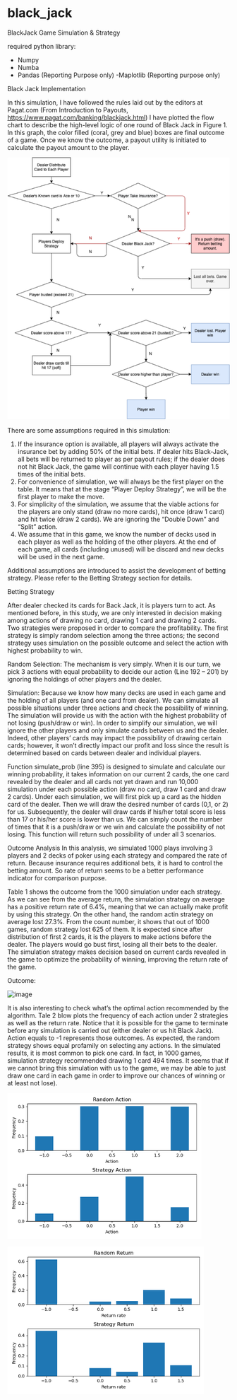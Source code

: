 # black_jack
BlackJack Game Simulation &amp; Strategy

required python library:
 - Numpy
 - Numba
 - Pandas (Reporting Purpose only)
 -Maplotlib (Reporting purpose only)

Black Jack Implementation

In this simulation, I have followed the rules laid out by the editors at 
Pagat.com (From Introduction to Payouts, https://www.pagat.com/banking/blackjack.html)
I have plotted the flow chart to describe the high-level logic of one round of Black Jack in Figure 1. In this graph, the color filled (coral, grey and blue) boxes are final outcome of a game. Once we know the outcome, a payout utility is initiated to calculate the payout amount to the player.

![image](Picture1.png)

There are some assumptions required in this simulation:

1.	If the insurance option is available, all players will always activate the insurance bet by adding 50% of the initial bets. If dealer hits Black-Jack, all bets will be returned to player as per payout rules; if the dealer does not hit Black Jack, the game will continue with each player having 1.5 times of the initial bets.
2.	For convenience of simulation, we will always be the first player on the table. It means that at the stage “Player Deploy Strategy”, we will be the first player to make the move.
3.	For simplicity of the simulation, we assume that the viable actions for the players are only stand (draw no more cards), hit once (draw 1 card) and hit twice (draw 2 cards). We are ignoring the “Double Down” and “Split” action.
4.	We assume that in this game, we know the number of decks used in each player as well as the holding of the other players. At the end of each game, all cards (including unused) will be discard and new decks will be used in the next game.

Additional assumptions are introduced to assist the development of betting strategy. Please refer to the Betting Strategy section for details.


Betting Strategy

After dealer checked its cards for Back Jack, it is players turn to act. As mentioned before, in this study, we are only interested in decision making among actions of drawing no card, drawing 1 card and drawing 2 cards. Two strategies were proposed in order to compare the profitability. The first strategy is simply random selection among the three actions; the second strategy uses simulation on the possible outcome and select the action with highest probability to win.

Random Selection: The mechanism is very simply. When it is our turn, we pick 3 actions with equal probability to decide our action (Line 192 – 201) by ignoring the holdings of other players and the dealer.

Simulation: Because we know how many decks are used in each game and the holding of all players (and one card from dealer). We can simulate all possible situations under three actions and check the possibility of winning. The simulation will provide us with the action with the highest probability of not losing (push/draw or win). In order to simplify our simulation, we will ignore the other players and only simulate cards between us and the dealer. Indeed, other players’ cards may impact the possibility of drawing certain cards; however, it won’t directly impact our profit and loss since the result is determined based on cards between dealer and individual players.

Function simulate_prob (line 395) is designed to simulate and calculate our winning probability, it takes information on our current 2 cards, the one card revealed by the dealer and all cards not yet drawn and run 10,000 simulation under each possible action (draw no card, draw 1 card and draw 2 cards). Under each simulation, we will first pick up a card as the hidden card of the dealer. Then we will draw the desired number of cards (0,1, or 2) for us. Subsequently, the dealer will draw cards if his/her total score is less than 17 or his/her score is lower than us. We can simply count the number of times that it is a push/draw or we win and calculate the possibility of not losing. This function will return such possibility of under all 3 scenarios.

Outcome Analysis
In this analysis, we simulated 1000 plays involving 3 players and 2 decks of poker using each strategy and compared the rate of return. Because insurance requires additional bets, it is hard to control the betting amount. So rate of return seems to be a better performance indicator for comparison purpose.

Table 1 shows the outcome from the 1000 simulation under each strategy. As we can see from the average return, the simulation strategy on average has a positive return rate of 6.4%, meaning that we can actually make profit by using this strategy. On the other hand, the random actin strategy on average lost 27.3%. From the count number, it shows that out of 1000 games, random strategy lost 625 of them. It is expected since after distribution of first 2 cards, it is the players to make actions before the dealer. The players would go bust first, losing all their bets to the dealer. The simulation strategy makes decision based on current cards revealed in the game to optimize the probability of winning, improving the return rate of the game.

Outcome:

![image](https://user-images.githubusercontent.com/28678607/136062166-255ac175-e59d-446c-82e2-433535553085.png)

It is also interesting to check what’s the optimal action recommended by the algorithm. Tale 2 blow plots the frequency of each action under 2 strategies as well as the return rate. Notice that it is possible for the game to terminate before any simulation is carried out (either dealer or us hit Black Jack). Action equals to -1 represents those outcomes. As expected, the random strategy shows equal profamily on selecting any actions. In the simulated results, it is most common to pick one card. In fact, in 1000 games, simulation strategy recommended drawing 1 card 494 times. It seems that if we cannot bring this simulation with us to the game, we may be able to just draw one card in each game in order to improve our chances of winning or at least not lose).

![image](action.png)

![image](return.png)
